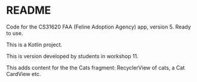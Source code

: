 # README

Code for the CS31620 FAA (Feline Adoption Agency) app, version 5. Ready to use.   

This is a Kotlin project.

This is version developed by students in workshop 11.

This adds content for the the Cats fragment: RecyclerView of cats, a Cat CardView etc. 